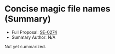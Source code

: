 # Concise magic file names (Summary)

* Full Proposal: [SE-0274](https://github.com/apple/swift-evolution/blob/main/proposals/0274-magic-file.md)
* Summary Author: N/A

Not yet summarized.
